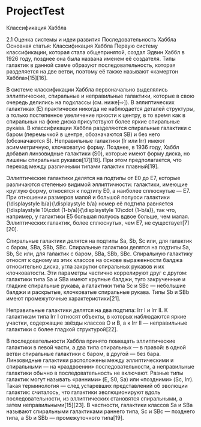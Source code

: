 # ProjectTest
Классификация Хаббла

2.1	Оценка системы и идеи развития
Последовательность Хаббла
Основная статья: Классификация Хаббла
Первую систему классификации, которая стала общепринятой, создал Эдвин Хаббл в 1926 году, позднее она была названа именем её создателя. Типы галактик в данной схеме образуют последовательность, которая разделяется на две ветви, поэтому её также называют «камертон Хаббла»[15][16].

В системе классификации Хаббла первоначально выделялись эллиптические, спиральные и неправильные галактики, которые в свою очередь делились на подклассы (см. ниже[⇨]). В эллиптических галактиках (E) практически никогда не наблюдается деталей структуры, а только постепенное увеличение яркости к центру, в то время как в спиральных на фоне диска присутствуют более яркие спиральные рукава. В классификации Хаббла разделяются спиральные галактики с баром (перемычкой в центре, обозначаются SB) и без него (обозначаются S). Неправильные галактики (Ir или Irr) имеют асимметричную, клочковатую форму. Позднее, в 1936 году, Хаббл добавил линзовидные галактики (S0), которые имеют форму диска, но лишены спиральных рукавов[17][18]. При этом предполагается, что переход между различными типами галактик плавный[19].

Эллиптические галактики делятся на подтипы от E0 до E7, которые различаются степенью видимой эллиптичности: галактики, имеющие круглую форму, относятся к подтипу E0, а наиболее сплюснутые — E7. При отношении размеров малой и большой полуоси галактики {\displaystyle b/a}{\displaystyle b/a} номер её подтипа равняется {\displaystyle 10\cdot (1-b/a)}{\displaystyle 10\cdot (1-b/a)}, так что, например, у галактики E5 большая полуось вдвое больше, чем малая. Эллиптических галактик, более сплюснутых, чем E7, не существует[7][20].

Спиральные галактики делятся на подтипы Sa, Sb, Sc или, для галактик с баром, SBa, SBb, SBc. Спиральные галактики делятся на подтипы Sa, Sb, Sc или, для галактик с баром, SBa, SBb, SBc. Спиральную галактику относят к одному из этих классов на основе выраженности балджа относительно диска, угла закрутки спиральных рукавов и их клочковатости. Эти параметры частично коррелируют друг с другом: галактики типа Sa и SBa имеют крупные балджи, туго закрученные и гладкие спиральные рукава, а галактики типа Sc и SBc — небольшие балджи и раскрытые, клочковатые спиральные рукава. Типы Sb и SBb имеют промежуточные характеристики[21].

Неправильные галактики делятся на два подтипа: Irr I и Irr II. К галактикам типа Irr I относят объекты, в которых наблюдаются яркие участки, содержащие звёзды классов O и B, а к Irr II — неправильные галактики с более гладкой структурой[22].

В последовательности Хаббла принято помещать эллиптические галактики в левой части, а два типа спиральных — в правой: в одной ветви спиральные галактики с баром, в другой — без бара. Линзовидные галактики расположены между эллиптическими и спиральными — на «раздвоении» последовательности, а неправильные галактики обычно в последовательность не включают. Разные типы галактик могут называть «ранними» (E, S0, Sa) или «поздними» (Sc, Irr). Такая терминология — след устаревших представлений об эволюции галактик: считалось, что галактики эволюционируют вдоль последовательности, из эллиптических становятся спиральными, а затем неправильными[15][23]. В частности, галактики классов Sa и SBa называют спиральными галактиками раннего типа, Sc и SBc — позднего типа, а Sb и SBb — промежуточного типа[19].
